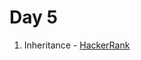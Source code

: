 # Day 5

1) Inheritance - [HackerRank](https://www.hackerrank.com/challenges/js10-inheritance/problem?isFullScreen=true)
